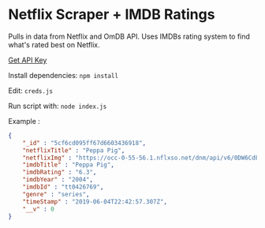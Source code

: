 # Netflix Scraper + IMDB Ratings

Pulls in data from Netflix and OmDB API. Uses IMDBs rating system to find what's rated best on Netflix.

[Get API Key](http://www.omdbapi.com/apikey.aspx)

Install dependencies: `npm install` 

Edit: `creds.js`

Run script with: `node index.js`


Example : 
```JSON
{
    "_id" : "5cf6cd095ff67d6603436918",
    "netflixTitle" : "Peppa Pig",
    "netflixImg" : "https://occ-0-55-56.1.nflxso.net/dnm/api/v6/0DW6CdE4gYtYx8iy3aj8gs9WtXE/AAAABTB46yd_oM9TQPFsw_aFLuyIHtwICrsx8MeyUlpSeMTY3tVbwdX2ehFosA6zFfiEB97RgFgc7RNh3X8eqmwGNy_dEvP4FKgW.webp?r=ebe",
    "imdbTitle" : "Peppa Pig",
    "imdbRating" : "6.3",
    "imdbYear" : "2004",
    "imdbId" : "tt0426769",
    "genre" : "series",
    "timeStamp" : "2019-06-04T22:42:57.307Z",
    "__v" : 0
}
```
